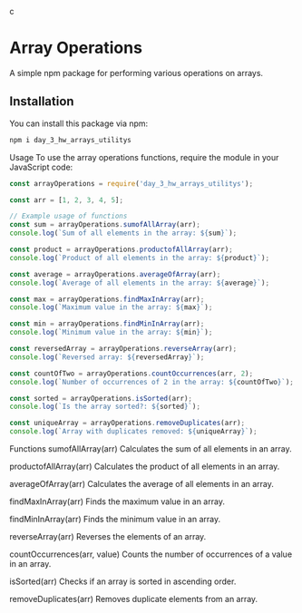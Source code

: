 c
# Array Operations

A simple npm package for performing various operations on arrays.

## Installation

You can install this package via npm:

```bash
npm i day_3_hw_arrays_utilitys
```
Usage
To use the array operations functions, require the module in your JavaScript code:

```javascript
const arrayOperations = require('day_3_hw_arrays_utilitys');

const arr = [1, 2, 3, 4, 5];

// Example usage of functions
const sum = arrayOperations.sumofAllArray(arr);
console.log(`Sum of all elements in the array: ${sum}`);

const product = arrayOperations.productofAllArray(arr);
console.log(`Product of all elements in the array: ${product}`);

const average = arrayOperations.averageOfArray(arr);
console.log(`Average of all elements in the array: ${average}`);

const max = arrayOperations.findMaxInArray(arr);
console.log(`Maximum value in the array: ${max}`);

const min = arrayOperations.findMinInArray(arr);
console.log(`Minimum value in the array: ${min}`);

const reversedArray = arrayOperations.reverseArray(arr);
console.log(`Reversed array: ${reversedArray}`);

const countOfTwo = arrayOperations.countOccurrences(arr, 2);
console.log(`Number of occurrences of 2 in the array: ${countOfTwo}`);

const sorted = arrayOperations.isSorted(arr);
console.log(`Is the array sorted?: ${sorted}`);

const uniqueArray = arrayOperations.removeDuplicates(arr);
console.log(`Array with duplicates removed: ${uniqueArray}`);

```

Functions
sumofAllArray(arr)
Calculates the sum of all elements in an array.

productofAllArray(arr)
Calculates the product of all elements in an array.

averageOfArray(arr)
Calculates the average of all elements in an array.

findMaxInArray(arr)
Finds the maximum value in an array.

findMinInArray(arr)
Finds the minimum value in an array.

reverseArray(arr)
Reverses the elements of an array.

countOccurrences(arr, value)
Counts the number of occurrences of a value in an array.

isSorted(arr)
Checks if an array is sorted in ascending order.

removeDuplicates(arr)
Removes duplicate elements from an array.